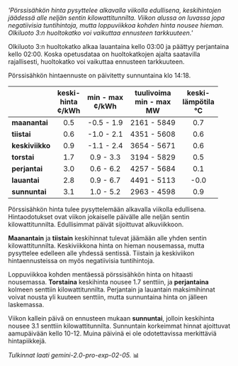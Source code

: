 *'Pörssisähkön hinta pysyttelee alkavalla viikolla edullisena, keskihintojen jäädessä alle neljän sentin kilowattitunnilta. Viikon alussa on luvassa jopa negatiivisia tuntihintoja, mutta loppuviikkoa kohden hinta nousee hieman. Olkiluoto 3:n huoltokatko voi vaikuttaa ennusteen tarkkuuteen.'*


Olkiluoto 3:n huoltokatko alkaa lauantaina kello 03:00 ja päättyy perjantaina kello 02:00. Koska opetusdataa on huoltokatkojen ajalta saatavilla rajallisesti, huoltokatko voi vaikuttaa ennusteen tarkkuuteen.

Pörssisähkön hintaennuste on päivitetty sunnuntaina klo 14:18.

|     | keski-<br>hinta<br>¢/kWh | min - max<br>¢/kWh | tuulivoima<br>min - max<br>MW | keski-<br>lämpötila<br>°C |
|:----|:----------------:|:----------------:|:-------------:|:-------------:|
| **maanantai**  | 0.5 | -0.5 - 1.9  | 2161 - 5849  | 0.7 |
| **tiistai**  | 0.6 | -1.0 - 2.1 | 4351 - 5608 | 0.6 |
| **keskiviikko**  | 0.9 | -1.1 - 2.4 | 3654 - 5671 | 0.6 |
| **torstai**  | 1.7  | 0.9 - 3.3  | 3194 - 5829 | 0.5  |
| **perjantai**  | 3.0 | 0.6 - 6.2 | 4257 - 5684  | 0.1 |
| **lauantai**  | 2.8 | 0.9 - 6.7 | 4491 - 5113  | -0.0 |
| **sunnuntai**  | 3.1 | 1.0 - 5.2 | 2963 - 4598  | 0.9 |

Pörssisähkön hinta tulee pysyttelemään alkavalla viikolla edullisena. Hintaodotukset ovat viikon jokaiselle päivälle alle neljän sentin kilowattitunnilta. Edullisimmat päivät sijoittuvat alkuviikkoon.

**Maanantain** ja **tiistain** keskihinnat tulevat jäämään alle yhden sentin kilowattitunnilta. Keskiviikkona hinta on hieman nousemassa, mutta pysyttelee edelleen alle yhdessä sentissä. Tiistain ja keskiviikon hintaennusteissa on myös negatiivisia tuntihintoja.

Loppuviikkoa kohden mentäessä pörssisähkön hinta on hitaasti nousemassa. **Torstaina** keskihinta nousee 1.7 senttiin, ja **perjantaina** kolmeen senttiin kilowattitunnilta. Perjantain ja lauantain maksimihinnat voivat nousta yli kuuteen senttiin, mutta sunnuntaina hinta on jälleen laskemassa.

Viikon kallein päivä on ennusteen mukaan **sunnuntai**, jolloin keskihinta nousee 3.1 senttiin kilowattitunnilta. Sunnuntain korkeimmat hinnat ajoittuvat aamupäivään kello 10-12. Muina päivinä ei ole odotettavissa merkittäviä hintapiikkejä.

*Tulkinnat laati gemini-2.0-pro-exp-02-05.* 📊

